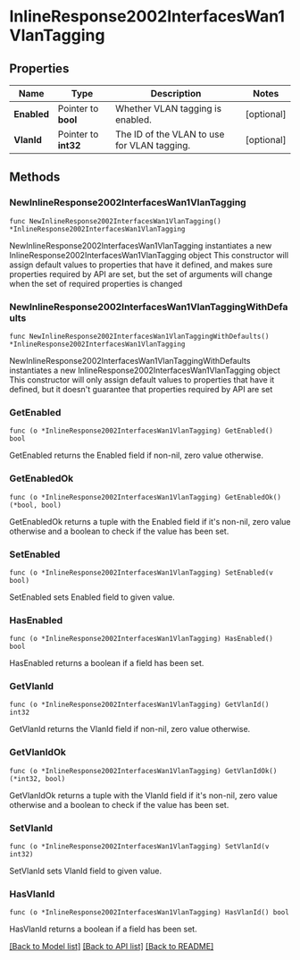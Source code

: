 # InlineResponse2002InterfacesWan1VlanTagging

## Properties

Name | Type | Description | Notes
------------ | ------------- | ------------- | -------------
**Enabled** | Pointer to **bool** | Whether VLAN tagging is enabled. | [optional] 
**VlanId** | Pointer to **int32** | The ID of the VLAN to use for VLAN tagging. | [optional] 

## Methods

### NewInlineResponse2002InterfacesWan1VlanTagging

`func NewInlineResponse2002InterfacesWan1VlanTagging() *InlineResponse2002InterfacesWan1VlanTagging`

NewInlineResponse2002InterfacesWan1VlanTagging instantiates a new InlineResponse2002InterfacesWan1VlanTagging object
This constructor will assign default values to properties that have it defined,
and makes sure properties required by API are set, but the set of arguments
will change when the set of required properties is changed

### NewInlineResponse2002InterfacesWan1VlanTaggingWithDefaults

`func NewInlineResponse2002InterfacesWan1VlanTaggingWithDefaults() *InlineResponse2002InterfacesWan1VlanTagging`

NewInlineResponse2002InterfacesWan1VlanTaggingWithDefaults instantiates a new InlineResponse2002InterfacesWan1VlanTagging object
This constructor will only assign default values to properties that have it defined,
but it doesn't guarantee that properties required by API are set

### GetEnabled

`func (o *InlineResponse2002InterfacesWan1VlanTagging) GetEnabled() bool`

GetEnabled returns the Enabled field if non-nil, zero value otherwise.

### GetEnabledOk

`func (o *InlineResponse2002InterfacesWan1VlanTagging) GetEnabledOk() (*bool, bool)`

GetEnabledOk returns a tuple with the Enabled field if it's non-nil, zero value otherwise
and a boolean to check if the value has been set.

### SetEnabled

`func (o *InlineResponse2002InterfacesWan1VlanTagging) SetEnabled(v bool)`

SetEnabled sets Enabled field to given value.

### HasEnabled

`func (o *InlineResponse2002InterfacesWan1VlanTagging) HasEnabled() bool`

HasEnabled returns a boolean if a field has been set.

### GetVlanId

`func (o *InlineResponse2002InterfacesWan1VlanTagging) GetVlanId() int32`

GetVlanId returns the VlanId field if non-nil, zero value otherwise.

### GetVlanIdOk

`func (o *InlineResponse2002InterfacesWan1VlanTagging) GetVlanIdOk() (*int32, bool)`

GetVlanIdOk returns a tuple with the VlanId field if it's non-nil, zero value otherwise
and a boolean to check if the value has been set.

### SetVlanId

`func (o *InlineResponse2002InterfacesWan1VlanTagging) SetVlanId(v int32)`

SetVlanId sets VlanId field to given value.

### HasVlanId

`func (o *InlineResponse2002InterfacesWan1VlanTagging) HasVlanId() bool`

HasVlanId returns a boolean if a field has been set.


[[Back to Model list]](../README.md#documentation-for-models) [[Back to API list]](../README.md#documentation-for-api-endpoints) [[Back to README]](../README.md)


